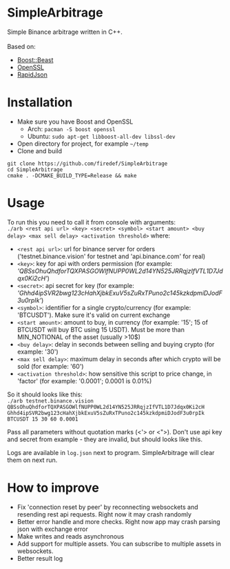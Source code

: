 # SimpleArbitrage
Simple Binance arbitrage written in C++. <br/><br/>
Based on:
- [Boost::Beast](https://github.com/boostorg/beast)
- [OpenSSL](https://github.com/openssl/openssl)
- [RapidJson](https://github.com/Tencent/rapidjson)

# Installation
- Make sure you have Boost and OpenSSL
  - Arch: ```pacman -S boost openssl```
  - Ubuntu: ```sudo apt-get libboost-all-dev libssl-dev```
- Open directory for project, for example `~/temp`
- Clone and build
```
git clone https://github.com/firedef/SimpleArbitrage
cd SimpleArbitrage
cmake . -DCMAKE_BUILD_TYPE=Release && make
```

# Usage
To run this you need to call it from console with arguments: <br/>
`
./arb <rest api url> <key> <secret> <symbol> <start amount> <buy delay> <max sell delay> <activation threshold>
`
where:
- `<rest api url>`: url for binance server for orders ('testnet.binance.vision' for testnet and 'api.binance.com' for real)
- `<key>`: key for api with orders permission (for example: *'QBSsOhuQhdforTQXPASGOWlfNUPP0WL2d14YN525JRRqjzIfVTL1D7Jdqx0Ki2cH'*)
- `<secret>`: api secret for key (for example: *'Ghhd4ipSVR2bwg123cHahXjbkExuV5sZuRxTPuno2c145kzkdpmiDJodF3u0rpIk'*)
- `<symbol>`: identifier for a single crypto/currency (for example: 'BTCUSDT'). Make sure it's valid on current exchange
- `<start amount>`: amount to buy, in currency (for example: '15'; 15 of BTCUSDT will buy BTC using 15 USDT). Must be more than MIN_NOTIONAL of the asset (usually >10$)
- `<buy delay>`: delay in seconds between selling and buying crypto (for example: '30')
- `<max sell delay>`: maximum delay in seconds after which crypto will be sold (for example: '60')
- `<activation threshold>`: how sensitive this script to price change, in 'factor' (for example: '0.0001'; 0.0001 is 0.01%)

So it should looks like this: <br/>
`
./arb testnet.binance.vision QBSsOhuQhdforTQXPASGOWlfNUPP0WL2d14YN525JRRqjzIfVTL1D7Jdqx0Ki2cH Ghhd4ipSVR2bwg123cHahXjbkExuV5sZuRxTPuno2c145kzkdpmiDJodF3u0rpIk BTCUSDT 15 30 60 0.0001
`

Pass all parameters without quotation marks (<'> or <">). Don't use api key and secret from example - they are invalid, but should looks like this. <br/>

Logs are available in `log.json` next to program. SimpleArbitrage will clear them on next run. <br/>

# How to improve
- Fix 'connection reset by peer' by reconnecting websockets and resending rest api requests. Right now it may crash randomly
- Better error handle and more checks. Right now app may crash parsing json with exchange error
- Make writes and reads asynchronous
- Add support for multiple assets. You can subscribe to multiple assets in websockets.
- Better result log
